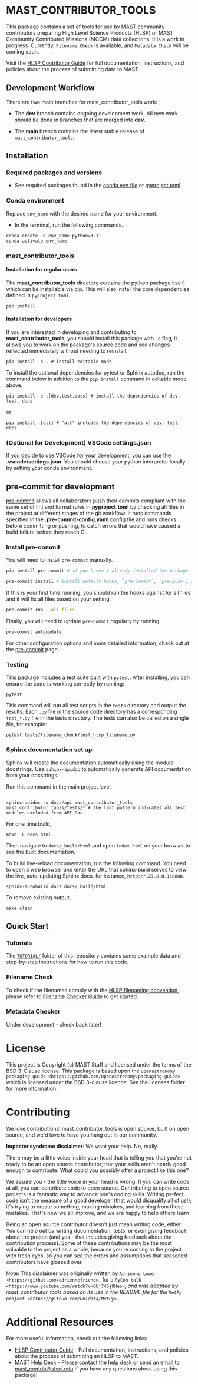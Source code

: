 # MAST_CONTRIBUTOR_TOOLS
This package contains a set of tools for use by MAST community contributors preparing High Level Science Products (HLSP) or MAST Community Contributed Missions (MCCM) data collections. It is a work in progress. Currently, `Filename Check` is available, and `Metadata Check` will be coming soon.

Visit the [HLSP Contributor Guide](https://outerspace.stsci.edu/display/MASTDOCS/HLSP+Contributor+Guide) for full documentation, instructions, and policies about the process of submitting data to MAST.

## Development Workflow
There are two main branches for mast_contributor_tools work:

- The **dev** branch contains ongoing development work. All new work should be done in branches that are merged into **dev**.

- The **main** branch contains the latest stable release of `mast_contributor_tools`.

## Installation
### Required packages and versions
- See required packages found in the [conda evn file](https://github.com/spacetelescope/mast_contributor_tools/blob/dev/envs/mct_env.yml) or [pyproject.toml](https://github.com/spacetelescope/mast_contributor_tools/blob/dev/pyproject.toml).

### Conda environment
Replace `env_name` with the desired name for your environment.
- In the terminal, run the following commands.


```shell
conda create -n env_name python=3.11
conda activate env_name
```

### mast_contributor_tools
#### Installation for regular users
The **mast_contributor_tools** directory contains the python package itself, which can be installable via pip. This will also install the core dependencies defined in `pyproject.toml`.
```shell
pip install .
```
#### Installation for developers
If you are interested in developing and contributing to **mast_contributor_tools**, you should install this package with `-e` flag, it allows you to work on the package's source code and see changes reflected immediately without needing to reinstall.

```shell
pip install -e . # install editable mode
```
To install the optional dependencies for pytest or Sphinx autodoc, run the command below in addition to the `pip install` command in editable mode above.

```shell
pip install -e .[dev,test,docs] # install the dependencies of dev, test, docs
```
or
```shell
pip install .[all] # "all" includes the dependencies of dev, test, docs
```

### (Optional for Development) VSCode settings.json

If you decide to use VSCode for your development, you can use the **.vscode/settings.json**. You should choose your python interpreter locally by setting your conda environment.

## pre-commit for development

[pre-commit](https://pre-commit.com/) allows all collaborators push their commits compliant with the same set of lint and format rules in **pyproject.toml** by checking all files in the project at different stages of the git workflow. It runs commands specified in the **.pre-commit-config.yaml** config file and runs checks before committing or pushing, to catch errors that would have caused a build failure before they reach CI.

### Install pre-commit
You will need to install `pre-commit` manually.
```bash
pip install pre-commit # if you haven't already installed the package
```

```bash
pre-commit install # install default hooks, `pre-commit`, `pre-push`, and `commit-msg`, as specified in the config file.
```

If this is your first time running, you should run the hooks against for all files and it will fix all files based on your setting.
```bash
pre-commit run --all-files
```
Finally, you will need to update `pre-commit` regularly by running
```bash
pre-commit autoupdate
```
For other configuration options and more detailed information, check out at the [pre-commit](https://pre-commit.com/) page.

### Testing

This package includes a test suite built with `pytest`. After installing, you can ensure the code is working correctly by running:

```
pytest
```

This command will run all test scripts in the `tests` directory and output the results. Each `.py` file in the source code directory has a corresponding `test_*.py` file in the tests directory. The tests can also be called on a single file, for example:

```
pytest tests/filename_check/test_hlsp_filename.py
```
### Sphinx documentation set up
Sphinx will create the documentation automatically using the module docstrings.
Use `sphinx-apidoc` to automatically generate API documentation from your docstrings.

Run this command in the main project level,
```shell

sphinx-apidoc -o docs/api mast_contributor_tools mast_contributor_tools/tests/* # the last pattern indicates all test modules excluded from API Doc
```
For one time build,
```shell
make -C docs html
```

Then navigate to `docs/_build/html` and open `index.html` on your browser to see the built documentation.

To build live-reload documentation, run the following command. You need to open a web browser and enter the URL that sphinx-build serves to veiw the live, auto-updating Sphinx docs, for instance, `http://127.0.0.1:8000`.

```shell
sphinx-autobuild docs docs/_build/html
```

To remove existing output,

```shell
make clean
```


## Quick Start
### Tutorials

The [`TUTORIAL/`](https://github.com/spacetelescope/mast_contributor_tools/tree/dev/TUTORIAL/) folder of this repository contains some example data and step-by-step instructions for how to run this code.

### Filename Check
To check if the filenames comply with the [HLSP filenaming convention](https://outerspace.stsci.edu/display/MASTDOCS/File+Naming+Convention), please refer to [Filename Checker Guide](https://github.com/spacetelescope/mast_contributor_tools/blob/dev/docs/filename_check_readme.md) to get started.

### Metadata Checker

Under development - check back later!

# License

This project is Copyright (c) MAST Staff and licensed under
the terms of the BSD 3-Clause license. This package is based upon
the `Openastronomy packaging guide <https://github.com/OpenAstronomy/packaging-guide>`
which is licensed under the BSD 3-clause licence. See the licenses folder for
more information.

# Contributing

We love contributions! mast_contributor_tools is open source,
built on open source, and we'd love to have you hang out in our community.

**Imposter syndrome disclaimer**: We want your help. No, really.

There may be a little voice inside your head that is telling you that you're not
ready to be an open source contributor; that your skills aren't nearly good
enough to contribute. What could you possibly offer a project like this one?

We assure you - the little voice in your head is wrong. If you can write code at
all, you can contribute code to open source. Contributing to open source
projects is a fantastic way to advance one's coding skills. Writing perfect code
isn't the measure of a good developer (that would disqualify all of us!); it's
trying to create something, making mistakes, and learning from those
mistakes. That's how we all improve, and we are happy to help others learn.

Being an open source contributor doesn't just mean writing code, either. You can
help out by writing documentation, tests, or even giving feedback about the
project (and yes - that includes giving feedback about the contribution
process). Some of these contributions may be the most valuable to the project as
a whole, because you're coming to the project with fresh eyes, so you can see
the errors and assumptions that seasoned contributors have glossed over.

Note: This disclaimer was originally written by
`Adrienne Lowe <https://github.com/adriennefriend>`_ for a
`PyCon talk <https://www.youtube.com/watch?v=6Uj746j9Heo>`_, and was adapted by
mast_contributor_tools based on its use in the README file for the
`MetPy project <https://github.com/Unidata/MetPy>`_.

# Additional Resources

For more useful information, check out the following links:

- [HLSP Contributor Guide](https://outerspace.stsci.edu/display/MASTDOCS/HLSP+Contributor+Guide) - Full documentation, instructions, and policies about the process of submitting an HLSP to MAST.
- [MAST Help Desk](https://outerspace.stsci.edu/display/MASTDOCS/Archive+Support) - Please contact the help desk or send an email to [mast_contrib@stsci.edu](mailto:mast_contrib@stsci.edu) if you have any questions about using this package!
